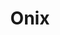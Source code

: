 ---
title: Onix
date: 
draft: false

# descripcion
description : Ovalos con ónix grandes

materials: Plata 925

color: Plateado

dimensions: 1,1cm

code: 01-04-0141

type: "Aros"

categories: []

price: $2.040,00

# Images
# first image will be shown in the product page
images:
  # - image: "images/path_to_image"
  # La ubicacion de las imagenes es imagenes/Aros/Aros.Piedras/01-04-0141-onix
  - image: "./images/aros/piedras/01-04-0141-ovalos-con-onix-grandes_a.jpeg"
  - image: "./images/aros/piedras/01-04-0141-ovalos-con-onix-grandes_b.jpeg"
---
